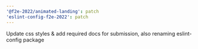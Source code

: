 ```yaml
---
'@f2e-2022/animated-landing': patch
'eslint-config-f2e-2022': patch
---
```


Update css styles & add required docs for submission, also renaming eslint-config package
